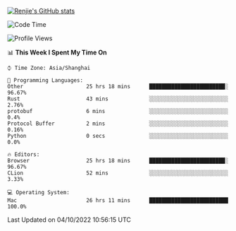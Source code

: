 [![Renjie's GitHub stats](https://github-readme-stats.vercel.app/api?username=liurenjie1024&show_icons=true&theme=chartreuse-dark)](https://github.com/anuraghazra/github-readme-stats)

<!--START_SECTION:waka-->
![Code Time](http://img.shields.io/badge/Code%20Time-222%20hrs%206%20mins-blue)

![Profile Views](http://img.shields.io/badge/Profile%20Views-6-blue)

📊 **This Week I Spent My Time On** 

```text
⌚︎ Time Zone: Asia/Shanghai

💬 Programming Languages: 
Other                    25 hrs 18 mins      ████████████████████████░   96.67% 
Rust                     43 mins             ░░░░░░░░░░░░░░░░░░░░░░░░░   2.76% 
protobuf                 6 mins              ░░░░░░░░░░░░░░░░░░░░░░░░░   0.4% 
Protocol Buffer          2 mins              ░░░░░░░░░░░░░░░░░░░░░░░░░   0.16% 
Python                   0 secs              ░░░░░░░░░░░░░░░░░░░░░░░░░   0.0%

🔥 Editors: 
Browser                  25 hrs 18 mins      ████████████████████████░   96.67% 
CLion                    52 mins             ░░░░░░░░░░░░░░░░░░░░░░░░░   3.33%

💻 Operating System: 
Mac                      26 hrs 11 mins      █████████████████████████   100.0%

```


 Last Updated on 04/10/2022 10:56:15 UTC
<!--END_SECTION:waka-->

